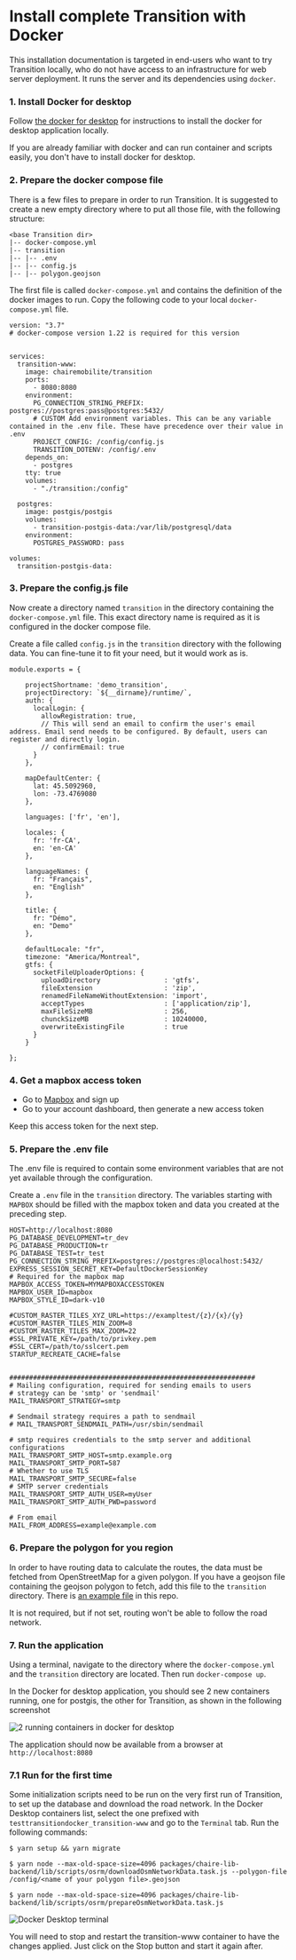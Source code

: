 # Install complete Transition with Docker

This installation documentation is targeted in end-users who want to try Transition locally, who do not have access to an infrastructure for web server deployment. It runs the server and its dependencies using `docker`.

### 1. Install Docker for desktop

Follow [the docker for desktop](https://www.docker.com/products/docker-desktop/) for instructions to install the docker for desktop application locally.

If you are already familiar with docker and can run container and scripts easily, you don't have to install docker for desktop.

### 2. Prepare the docker compose file

There is a few files to prepare in order to run Transition. It is suggested to create a new empty directory where to put all those file, with the following structure:

```
<base Transition dir>
|-- docker-compose.yml
|-- transition
|-- |-- .env
|-- |-- config.js
|-- |-- polygon.geojson
```

The first file is called `docker-compose.yml` and contains the definition of the docker images to run. Copy the following code to your local `docker-compose.yml` file.

```{yml}
version: "3.7"
# docker-compose version 1.22 is required for this version


services:
  transition-www:
    image: chairemobilite/transition
    ports:
      - 8080:8080
    environment:
      PG_CONNECTION_STRING_PREFIX: postgres://postgres:pass@postgres:5432/
      # CUSTOM Add environment variables. This can be any variable contained in the .env file. These have precedence over their value in .env
      PROJECT_CONFIG: /config/config.js
      TRANSITION_DOTENV: /config/.env
    depends_on:
      - postgres
    tty: true
    volumes:
      - "./transition:/config"

  postgres:
    image: postgis/postgis
    volumes:
      - transition-postgis-data:/var/lib/postgresql/data
    environment:
      POSTGRES_PASSWORD: pass

volumes:
  transition-postgis-data:
```

### 3. Prepare the config.js file

Now create a directory named `transition` in the directory containing the `docker-compose.yml` file. This exact directory name is required as it is configured in the docker compose file.

Create a file called `config.js` in the `transition` directory with the following data. You can fine-tune it to fit your need, but it would work as is.

```{js}
module.exports = {

    projectShortname: 'demo_transition',
    projectDirectory: `${__dirname}/runtime/`,
    auth: {
      localLogin: {
        allowRegistration: true,
        // This will send an email to confirm the user's email address. Email send needs to be configured. By default, users can register and directly login.
        // confirmEmail: true
      }
    },
  
    mapDefaultCenter: {
      lat: 45.5092960,
      lon: -73.4769080
    },
  
    languages: ['fr', 'en'],
  
    locales: {
      fr: 'fr-CA',
      en: 'en-CA'
    },
    
    languageNames: {
      fr: "Français",
      en: "English"
    },
  
    title: {
      fr: "Démo",
      en: "Demo"
    },
    
    defaultLocale: "fr",
    timezone: "America/Montreal",
    gtfs: {
      socketFileUploaderOptions: {
        uploadDirectory                : 'gtfs',
        fileExtension                  : 'zip',
        renamedFileNameWithoutExtension: 'import',
        acceptTypes                    : ['application/zip'],
        maxFileSizeMB                  : 256,
        chunckSizeMB                   : 10240000,
        overwriteExistingFile          : true
      }
    }
  
};
```

### 4. Get a mapbox access token

* Go to [Mapbox](http://mapbox.com) and sign up
* Go to your account dashboard, then generate a new access token

Keep this access token for the next step.


### 5. Prepare the .env file

The .env file is required to contain some environment variables that are not yet available through the configuration.

Create a `.env` file in the `transition` directory. The variables starting with `MAPBOX` should be filled with the mapbox token and data you created at the preceding step.


```
HOST=http://localhost:8080
PG_DATABASE_DEVELOPMENT=tr_dev
PG_DATABASE_PRODUCTION=tr
PG_DATABASE_TEST=tr_test
PG_CONNECTION_STRING_PREFIX=postgres://postgres:@localhost:5432/
EXPRESS_SESSION_SECRET_KEY=DefaultDockerSessionKey
# Required for the mapbox map
MAPBOX_ACCESS_TOKEN=MYMAPBOXACCESSTOKEN
MAPBOX_USER_ID=mapbox
MAPBOX_STYLE_ID=dark-v10

#CUSTOM_RASTER_TILES_XYZ_URL=https://exampltest/{z}/{x}/{y}
#CUSTOM_RASTER_TILES_MIN_ZOOM=8
#CUSTOM_RASTER_TILES_MAX_ZOOM=22
#SSL_PRIVATE_KEY=/path/to/privkey.pem
#SSL_CERT=/path/to/sslcert.pem
STARTUP_RECREATE_CACHE=false


##############################################################
# Mailing configuration, required for sending emails to users
# strategy can be 'smtp' or 'sendmail'
MAIL_TRANSPORT_STRATEGY=smtp

# Sendmail strategy requires a path to sendmail
# MAIL_TRANSPORT_SENDMAIL_PATH=/usr/sbin/sendmail

# smtp requires credentials to the smtp server and additional configurations
MAIL_TRANSPORT_SMTP_HOST=smtp.example.org
MAIL_TRANSPORT_SMTP_PORT=587
# Whether to use TLS 
MAIL_TRANSPORT_SMTP_SECURE=false
# SMTP server credentials
MAIL_TRANSPORT_SMTP_AUTH_USER=myUser
MAIL_TRANSPORT_SMTP_AUTH_PWD=password

# From email
MAIL_FROM_ADDRESS=example@example.com

```

### 6. Prepare the polygon for you region

In order to have routing data to calculate the routes, the data must be fetched from OpenStreetMap for a given polygon. If you have a geojson file containing the geojson polygon to fetch, add this file to the `transition` directory. There is [an example file](../examples/polygon_rtl_area.geojson) in this repo.

It is not required, but if not set, routing won't be able to follow the road network.

### 7. Run the application

Using a terminal, navigate to the directory where the `docker-compose.yml` and the `transition` directory are located. Then run `docker-compose up`.

In the Docker for desktop application, you should see 2 new containers running, one for postgis, the other for Transition, as shown in the following screenshot

![2 running containers in docker for desktop](images/docker/dockerDesktopContainersRunning.png)

The application should now be available from a browser at `http://localhost:8080`

### 7.1 Run for the first time

Some initialization scripts need to be run on the very first run of Transition, to set up the database and download the road network. In the Docker Desktop containers list, select the one prefixed with `testtransitiondocker_transition-www` and go to the `Terminal` tab. Run the following commands:

```
$ yarn setup && yarn migrate

$ yarn node --max-old-space-size=4096 packages/chaire-lib-backend/lib/scripts/osrm/downloadOsmNetworkData.task.js --polygon-file /config/<name of your polygon file>.geojson

$ yarn node --max-old-space-size=4096 packages/chaire-lib-backend/lib/scripts/osrm/prepareOsmNetworkData.task.js
```

![Docker Desktop terminal](images/docker//dockerDesktopTerminal.png)

You will need to stop and restart the transition-www container to have the changes applied. Just click on the Stop button and start it again after.